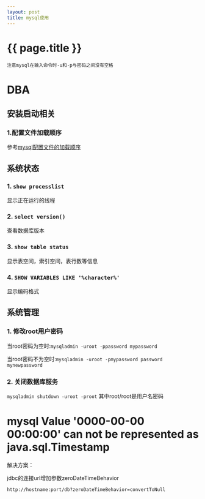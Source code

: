 ```yaml
---
layout: post
title: mysql使用
---
```

{{ page.title }}
================

`注意mysql在输入命令时-u和-p与密码之间没有空格`

# DBA

## 安装启动相关

### 1.配置文件加载顺序

参考[mysql配置文件的加载顺序](http://dev.mysql.com/doc/refman/5.7/en/option-files.html)

## 系统状态

### 1. `show processlist`

显示正在运行的线程

### 2. `select version()`

查看数据库版本

### 3. `show table status`

显示表空间，索引空间，表行数等信息

### 4. `SHOW VARIABLES LIKE '%character%'`

显示编码格式

## 系统管理

### 1. 修改root用户密码

当root密码为空时:`mysqladmin -uroot -ppassword mypassword`

当root密码不为空时:`mysqladmin -uroot -pmypassword password mynewpassword`

### 2. 关闭数据库服务

`mysqladmin shutdown -uroot -proot` 其中root/root是用户名密码


# mysql Value '0000-00-00 00:00:00' can not be represented as java.sql.Timestamp

解决方案：

jdbc的连接url增加参数zeroDateTimeBehavior

`http://hostname:port/db?zeroDateTimeBehavior=convertToNull`